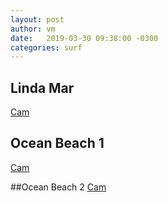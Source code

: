 ```yaml
---
layout: post
author: vm 
date:   2019-03-30 09:38:00 -0300
categories: surf 
---
```

## Linda Mar
<a href="http://e.cdn-surfline.com/syndication/embed/v1/player.html?id=5013">Cam</a>
<!--<iframe width="960" height="540" src="http://e.cdn-surfline.com/syndication/embed/v1/player.html?id=5013" frameborder="0" scrolling="no" allowfullscreen></iframe>
-->
## Ocean Beach 1 
<a href="http://e.cdn-surfline.com/syndication/embed/v1/player.html?id=4128">Cam</a>
<!--<iframe width="960" height="540" src="http://e.cdn-surfline.com/syndication/embed/v1/player.html?id=4127" frameborder="0" scrolling="no" allowfullscreen></iframe>
-->
##Ocean Beach 2
<a href="http://e.cdn-surfline.com/syndication/embed/v1/player.html?id=4128">Cam</a>
<!--<iframe width="960" height="540" src="http://e.cdn-surfline.com/syndication/embed/v1/player.html?id=4128" frameborder="0" scrolling="no" allowfullscreen></iframe>
-->
<!--cameraCurrentTimeReset=3000000000000001-->

